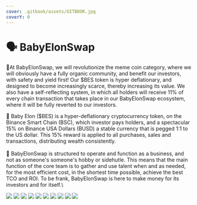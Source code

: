 ```yaml
---
cover: .gitbook/assets/GITBOOK.jpg
coverY: 0
---
```


# 🗣 BabyElonSwap

:tada:At BabyElonSwap, we will revolutionize the meme coin category, where we will obviously have a fully organic community, and benefit our investors, with safety and yield first! Our $BES token is hyper deflationary, and designed to become increasingly scarce, thereby increasing its value. We also have a self-reflecting system, in which all holders will receive 11% of every chain transaction that takes place in our BabyElonSwap ecosystem, where it will be fully reverted to our investors.

:tada: Baby Elon ($BES) is a hyper-deflationary cryptocurrency token, on the Binance Smart Chain (BSC), which investor pays holders, and a spectacular 15% on Binance USA Dollars (BUSD) a stable currency that is pegged 1:1 to the US dollar. This 15% reward is applied to all purchases, sales and transactions, distributing wealth consistently.\
\
:tada: BabyElonSwap is structured to operate and function as a business, and not as someone's someone's hobby or sidehutle. This means that the main function of the core team is to gather and use talent when and as needed, for the most efficient cost, in the shortest time possible, achieve the best TCO and ROI. To be frank, BabyElonSwap is here to make money for its investors and for itself.\


![](.gitbook/assets/1.png) ![](.gitbook/assets/2.png) ![](.gitbook/assets/3.png) ![](.gitbook/assets/4.png) ![](.gitbook/assets/5.png) ![](.gitbook/assets/6.png) ![](.gitbook/assets/7.png) ![](.gitbook/assets/8.png) ![](.gitbook/assets/9.png) ![](.gitbook/assets/10.png)
